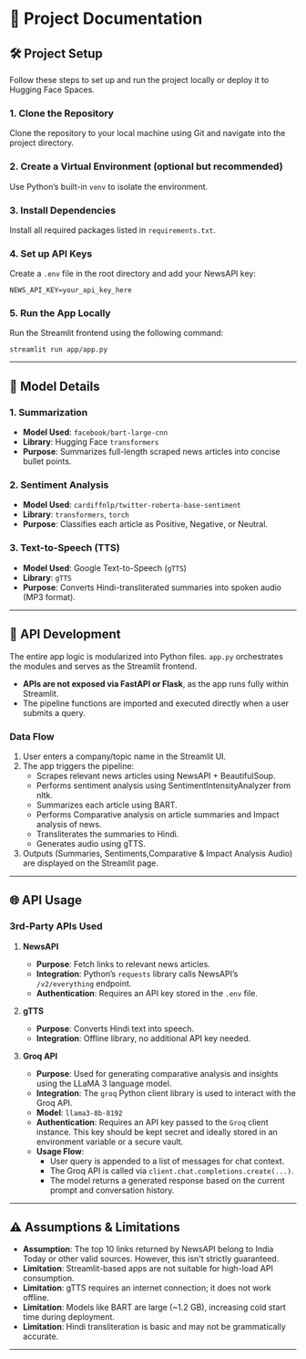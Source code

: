 # 📄 Project Documentation

## 🛠️ Project Setup

Follow these steps to set up and run the project locally or deploy it to Hugging Face Spaces.

### 1. Clone the Repository  
Clone the repository to your local machine using Git and navigate into the project directory.

### 2. Create a Virtual Environment (optional but recommended)  
Use Python’s built-in `venv` to isolate the environment.

### 3. Install Dependencies  
Install all required packages listed in `requirements.txt`.

### 4. Set up API Keys  
Create a `.env` file in the root directory and add your NewsAPI key:

```
NEWS_API_KEY=your_api_key_here
```

### 5. Run the App Locally  
Run the Streamlit frontend using the following command:

``` 
streamlit run app/app.py
```

---

## 🤖 Model Details

### 1. Summarization  
- **Model Used**: `facebook/bart-large-cnn`  
- **Library**: Hugging Face `transformers`  
- **Purpose**: Summarizes full-length scraped news articles into concise bullet points.

### 2. Sentiment Analysis  
- **Model Used**: `cardiffnlp/twitter-roberta-base-sentiment`  
- **Library**: `transformers`, `torch`  
- **Purpose**: Classifies each article as Positive, Negative, or Neutral.

### 3. Text-to-Speech (TTS)  
- **Model Used**: Google Text-to-Speech (`gTTS`)  
- **Library**: `gTTS`  
- **Purpose**: Converts Hindi-transliterated summaries into spoken audio (MP3 format).

---

## 🔌 API Development

The entire app logic is modularized into Python files. `app.py` orchestrates the modules and serves as the Streamlit frontend.

- **APIs are not exposed via FastAPI or Flask**, as the app runs fully within Streamlit.
- The pipeline functions are imported and executed directly when a user submits a query.

### Data Flow

1. User enters a company/topic name in the Streamlit UI.
2. The app triggers the pipeline:
   - Scrapes relevant news articles using NewsAPI + BeautifulSoup.
   - Performs sentiment analysis using SentimentIntensityAnalyzer from nltk.
   - Summarizes each article using BART.
   - Performs Comparative analysis on article summaries and Impact analysis of news.
   - Transliterates the summaries to Hindi.
   - Generates audio using gTTS.
3. Outputs (Summaries, Sentiments,Comparative & Impact Analysis Audio) are displayed on the Streamlit page.

---

## 🌐 API Usage

### 3rd-Party APIs Used

1. **NewsAPI**
   - **Purpose**: Fetch links to relevant news articles.
   - **Integration**: Python’s `requests` library calls NewsAPI’s `/v2/everything` endpoint.
   - **Authentication**: Requires an API key stored in the `.env` file.

2. **gTTS**
   - **Purpose**: Converts Hindi text into speech.
   - **Integration**: Offline library, no additional API key needed.
3. **Groq API**
   - **Purpose**: Used for generating comparative analysis and insights using the LLaMA 3 language model.
   - **Integration**: The `groq` Python client library is used to interact with the Groq API.
   - **Model**: `llama3-8b-8192`
   - **Authentication**: Requires an API key passed to the `Groq` client instance. This key should be kept secret and ideally stored in an environment variable or a secure vault.
   - **Usage Flow**:
     - User query is appended to a list of messages for chat context.
     - The Groq API is called via `client.chat.completions.create(...)`.
     - The model returns a generated response based on the current prompt and conversation history.

---

## ⚠️ Assumptions & Limitations

- **Assumption**: The top 10 links returned by NewsAPI belong to India Today or other valid sources. However, this isn't strictly guaranteed.
- **Limitation**: Streamlit-based apps are not suitable for high-load API consumption.
- **Limitation**: gTTS requires an internet connection; it does not work offline.
- **Limitation**: Models like BART are large (~1.2 GB), increasing cold start time during deployment.
- **Limitation**: Hindi transliteration is basic and may not be grammatically accurate.

---


